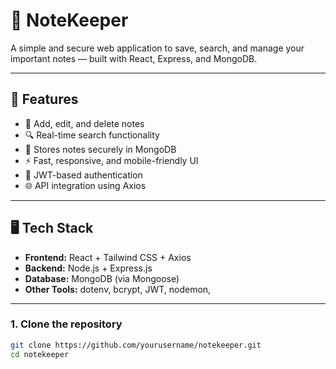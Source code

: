 # 📝 NoteKeeper

A simple and secure web application to save, search, and manage your important notes — built with React, Express, and MongoDB.

---

## 🚀 Features

- 📌 Add, edit, and delete notes
- 🔍 Real-time search functionality
- 💾 Stores notes securely in MongoDB
- ⚡ Fast, responsive, and mobile-friendly UI
- 🔐 JWT-based authentication
- 🌐 API integration using Axios

---

## 🖥️ Tech Stack

- **Frontend:** React + Tailwind CSS + Axios
- **Backend:** Node.js + Express.js
- **Database:** MongoDB (via Mongoose)
- **Other Tools:** dotenv, bcrypt, JWT, nodemon,

---
### 1. Clone the repository
```bash
git clone https://github.com/yourusername/notekeeper.git
cd notekeeper